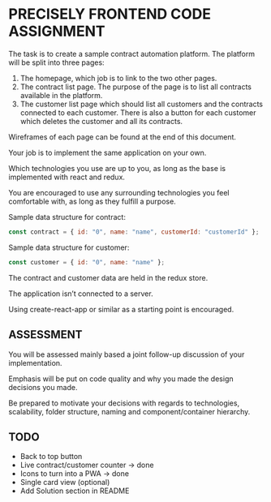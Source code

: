 # PRECISELY FRONTEND CODE ASSIGNMENT

The task is to create a sample contract automation platform. The platform will be split into three pages:

1. The homepage, which job is to link to the two other pages.
2. The contract list page. The purpose of the page is to list all contracts available in the platform.
3. The customer list page which should list all customers and the contracts connected to each customer.
   There is also a button for each customer which deletes the customer and all its contracts.

Wireframes of each page can be found at the end of this document.

Your job is to implement the same application on your own.

Which technologies you use are up to you, as long as the base is implemented with react and redux.

You are encouraged to use any surrounding technologies you feel comfortable with, as long as they fulfill a purpose.

Sample data structure for contract:

```javascript
const contract = { id: "0", name: "name", customerId: "customerId" };
```

Sample data structure for customer:

```javascript
const customer = { id: "0", name: "name" };
```

The contract and customer data are held in the redux store.

The application isn’t connected to a server.

Using create-react-app or similar as a starting point is encouraged.

## ASSESSMENT

You will be assessed mainly based a joint follow-up discussion of your implementation.

Emphasis will be put on code quality and why you made the design decisions you made.

Be prepared to motivate your decisions with regards to technologies, scalability, folder structure, naming and component/container hierarchy.

## TODO

- Back to top button
- Live contract/customer counter -> done
- Icons to turn into a PWA -> done
- Single card view (optional)
- Add Solution section in README
